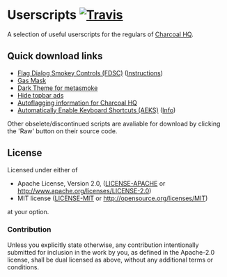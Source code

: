 # Userscripts [![Travis](https://img.shields.io/travis/Charcoal-SE/userscripts.svg)](https://travis-ci.org/Charcoal-SE/userscripts)

A selection of useful userscripts for the regulars of [Charcoal HQ](http://chat.stackexchange.com/rooms/11540/charcoal-hq).


## Quick download links

 - [Flag Dialog Smokey Controls (FDSC)](https://github.com/Charcoal-SE/Userscripts/raw/master/fdsc/fdsc.user.js) ([Instructions](https://github.com/Charcoal-SE/Userscripts/wiki/FDSC))
 - [Gas Mask](https://github.com/Charcoal-SE/Userscripts/raw/master/gas-mask-se/gas-mask-se.user.js)
 - [Dark Theme for metasmoke](https://github.com/Charcoal-SE/Userscripts/blob/master/ms-dark-theme/ms_dark_theme.user.js)
 - [Hide topbar ads](https://github.com/Charcoal-SE/Userscripts/raw/master/hideads/hideads.user.js)
 - [Autoflagging information for Charcoal HQ](https://github.com/Charcoal-SE/Userscripts/raw/master/autoflagging/autoflagging.user.js)
 - [Automatically Enable Keyboard Shortcuts (AEKS)](https://github.com/Charcoal-SE/Userscripts/raw/master/aeks/aeks.user.js) ([Info](https://github.com/Charcoal-SE/userscripts/wiki/AEKS))

Other obselete/discontinued scripts are avaliable for download by clicking the 'Raw' button on their source code.

## License

Licensed under either of

 * Apache License, Version 2.0, ([LICENSE-APACHE](LICENSE-APACHE) or http://www.apache.org/licenses/LICENSE-2.0)
 * MIT license ([LICENSE-MIT](LICENSE-MIT) or http://opensource.org/licenses/MIT)

at your option.

### Contribution

Unless you explicitly state otherwise, any contribution intentionally submitted
for inclusion in the work by you, as defined in the Apache-2.0 license, shall be dual licensed as above, without any
additional terms or conditions.
